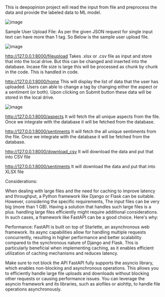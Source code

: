 This is deepopinion project will read the input from file and preprocess the data and provide the labeled data to ML model.
 
![image](https://github.com/arjunlimat/deepopinion/assets/42732673/4978e88d-fb90-4205-8fb5-52f53736ac17)

Sample User Upload File:
As per the given JSON request for single input text can have more than 1 tag. So Below is the sample user upload file.

![image](https://github.com/arjunlimat/deepopinion/assets/42732673/3eb8663b-44de-4f0e-9939-afa49e82dc64)


http://127.0.0.1:8000/fileupload
Takes .xlsx or .csv file as input and store that into the local drive. But this can be changed and inserted into the database. Incase file size is large this will be processed as chunk by chunk in the code. This is handled in code.

http://127.0.0.1:8000/home
This will display the list of data that the user has uploaded. Users can able to change a tag
by changing either the aspect or a sentiment (or both). Upon clicking on Submit button these data will be stored in the local drive. 

 ![image](https://github.com/arjunlimat/deepopinion/assets/42732673/f65470bf-23c3-496a-a30d-93d7a3f6bc7d)


http://127.0.0.1:8000/aspects
It will fetch the all unique aspects from the file. Once we integrate with the database it will be fetched from the database.

http://127.0.0.1:8000/sentiments
It will fetch the all unique sentiments from the file. Once we integrate with the database it will be fetched from the database.

http://127.0.0.1:8000/download_csv
It will download the data and put that into CSV file

http://127.0.0.1:8000/sentiments
It will download the data and put that into XLSX file

Considerations:

When dealing with large files and the need for caching to improve latency and throughput, a Python framework like Django or Flask can be suitable. However, considering the specific requirements, The input files can be very big (more than 1 GB). Having a solution that handles such large files is a plus. handling large files efficiently might require additional considerations. In such cases, a framework like FastAPI can be a good choice. Here's why:

Performance: FastAPI is built on top of Starlette, an asynchronous web framework. Its async capabilities allow for handling multiple requests concurrently, resulting in higher performance and better scalability compared to the synchronous nature of Django and Flask. This is particularly beneficial when implementing caching, as it enables efficient utilization of caching mechanisms and reduces latency.

Make sure to not block the API
FastAPI fully supports the asyncio library, which enables non-blocking and asynchronous operations. This allows you to efficiently handle large file uploads and downloads without blocking other requests or causing performance issues. You can leverage the asyncio framework and its libraries, such as aiofiles or aiohttp, to handle file operations asynchronously.


















